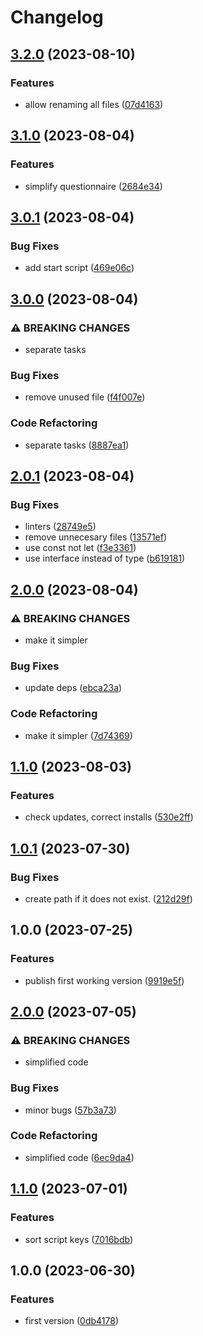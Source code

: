 # Changelog

## [3.2.0](https://github.com/santimirandarp/ts-migration-helper/compare/v3.1.0...v3.2.0) (2023-08-10)


### Features

* allow renaming all files ([07d4163](https://github.com/santimirandarp/ts-migration-helper/commit/07d4163cf62a1af4e0c01867658aa5f5bd1fc763))

## [3.1.0](https://github.com/santimirandarp/ts-migration-helper/compare/v3.0.1...v3.1.0) (2023-08-04)


### Features

* simplify questionnaire ([2684e34](https://github.com/santimirandarp/ts-migration-helper/commit/2684e34a4e5b0cc37911e95e15132456a2dfed47))

## [3.0.1](https://github.com/santimirandarp/ts-migration-helper/compare/v3.0.0...v3.0.1) (2023-08-04)


### Bug Fixes

* add start script ([469e06c](https://github.com/santimirandarp/ts-migration-helper/commit/469e06c0e0b1f2c78f2e6bb056165ab367507725))

## [3.0.0](https://github.com/santimirandarp/ts-migration-helper/compare/v2.0.1...v3.0.0) (2023-08-04)


### ⚠ BREAKING CHANGES

* separate tasks

### Bug Fixes

* remove unused file ([f4f007e](https://github.com/santimirandarp/ts-migration-helper/commit/f4f007ebb84fc5c7709470c39b298e0dc3d1adc6))


### Code Refactoring

* separate tasks ([8887ea1](https://github.com/santimirandarp/ts-migration-helper/commit/8887ea1dd8a1f76d5f519ed12ae9c1a44730b950))

## [2.0.1](https://github.com/santimirandarp/ts-migration-helper/compare/v2.0.0...v2.0.1) (2023-08-04)


### Bug Fixes

* linters ([28749e5](https://github.com/santimirandarp/ts-migration-helper/commit/28749e52e5c40a6e01e5c9a50f7418179f64b63e))
* remove unnecesary files ([13571ef](https://github.com/santimirandarp/ts-migration-helper/commit/13571efb82a25becf208137a701221d86cf34fb5))
* use const not let ([f3e3361](https://github.com/santimirandarp/ts-migration-helper/commit/f3e33619a3533b36989092b96c81e680c8e85c25))
* use interface instead of type ([b619181](https://github.com/santimirandarp/ts-migration-helper/commit/b619181902074fbe0af877a3b831b50ead82b9d9))

## [2.0.0](https://github.com/santimirandarp/ts-migration-helper/compare/v1.1.0...v2.0.0) (2023-08-04)


### ⚠ BREAKING CHANGES

* make it simpler

### Bug Fixes

* update deps ([ebca23a](https://github.com/santimirandarp/ts-migration-helper/commit/ebca23a645a15e75ce5970be6453548f5ecc0fa3))


### Code Refactoring

* make it simpler ([7d74369](https://github.com/santimirandarp/ts-migration-helper/commit/7d74369204b4e769f7d40fdde989420965c136fa))

## [1.1.0](https://github.com/santimirandarp/ts-migration-helper/compare/v1.0.1...v1.1.0) (2023-08-03)


### Features

* check updates, correct installs ([530e2ff](https://github.com/santimirandarp/ts-migration-helper/commit/530e2ff8d28aa1f60b91fb39c5c660ca4ca2a27c))

## [1.0.1](https://github.com/santimirandarp/ts-migration-helper/compare/v1.0.0...v1.0.1) (2023-07-30)


### Bug Fixes

* create path if it does not exist. ([212d29f](https://github.com/santimirandarp/ts-migration-helper/commit/212d29f6734378fd61cf67ca03e078badd5f381e))

## 1.0.0 (2023-07-25)


### Features

* publish first working version ([9919e5f](https://github.com/santimirandarp/ts-migration-helper/commit/9919e5f935e96b967b4b90e1cface58456d9f689))

## [2.0.0](https://github.com/santimirandarp/ts-migration-helper/compare/v1.1.0...v2.0.0) (2023-07-05)


### ⚠ BREAKING CHANGES

* simplified code

### Bug Fixes

* minor bugs ([57b3a73](https://github.com/santimirandarp/ts-migration-helper/commit/57b3a73b609273444242f217ceb906c4701a36f7))


### Code Refactoring

* simplified code ([6ec9da4](https://github.com/santimirandarp/ts-migration-helper/commit/6ec9da46d90641ea30661f79320e00900f55e51c))

## [1.1.0](https://github.com/santimirandarp/ts-migration-helper/compare/v1.0.0...v1.1.0) (2023-07-01)


### Features

* sort script keys ([7016bdb](https://github.com/santimirandarp/ts-migration-helper/commit/7016bdb09e7f9e5fec94af8f1c66d2aad0a8100a))

## 1.0.0 (2023-06-30)


### Features

* first version ([0db4178](https://github.com/santimirandarp/ts-migration-helper/commit/0db41784d8c60b208c72f9f351751526f2bc729a))
